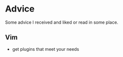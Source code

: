 # Advice
Some advice I received and liked or read in some place.

## Vim
- get plugins that meet your needs